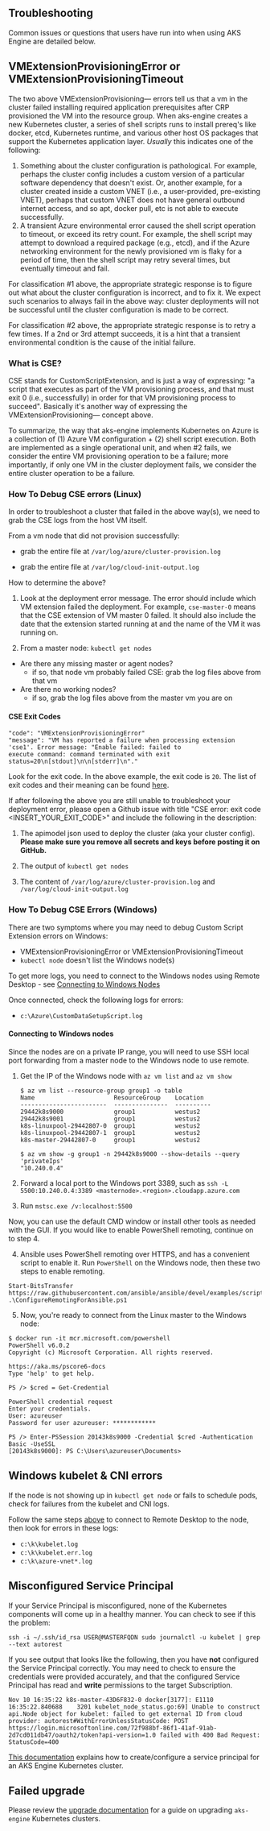 ## Troubleshooting

Common issues or questions that users have run into when using AKS Engine are detailed below.

## VMExtensionProvisioningError or VMExtensionProvisioningTimeout

The two above VMExtensionProvisioning— errors tell us that a vm in the cluster failed installing required application prerequisites after CRP provisioned the VM into the resource group. When aks-engine creates a new Kubernetes cluster, a series of shell scripts runs to install prereq's like docker, etcd, Kubernetes runtime, and various other host OS packages that support the Kubernetes application layer. *Usually* this indicates one of the following:

1. Something about the cluster configuration is pathological. For example, perhaps the cluster config includes a custom version of a particular software dependency that doesn't exist. Or, another example, for a cluster created inside a custom VNET (i.e., a user-provided, pre-existing VNET), perhaps that custom VNET does not have general outbound internet access, and so apt, docker pull, etc is not able to execute successfully.
2. A transient Azure environmental error caused the shell script operation to timeout, or exceed its retry count. For example, the shell script may attempt to download a required package (e.g., etcd), and if the Azure networking environment for the newly provisioned vm is flaky for a period of time, then the shell script may retry several times, but eventually timeout and fail.

For classification #1 above, the appropriate strategic response is to figure out what about the cluster configuration is incorrect, and to fix it. We expect such scenarios to always fail in the above way: cluster deployments will not be successful until the cluster configuration is made to be correct.

For classification #2 above, the appropriate strategic response is to retry a few times. If a 2nd or 3rd attempt succeeds, it is a hint that a transient environmental condition is the cause of the initial failure.

### What is CSE?

CSE stands for CustomScriptExtension, and is just a way of expressing: "a script that executes as part of the VM provisioning process, and that must exit 0 (i.e., successfully) in order for that VM provisioning process to succeed". Basically it's another way of expressing the VMExtensionProvisioning— concept above.

To summarize, the way that aks-engine implements Kubernetes on Azure is a collection of (1) Azure VM configuration + (2) shell script execution. Both are implemented as a single operational unit, and when #2 fails, we consider the entire VM provisioning operation to be a failure; more importantly, if only one VM in the cluster deployment fails, we consider the entire cluster operation to be a failure.

### How To Debug CSE errors (Linux)

In order to troubleshoot a cluster that failed in the above way(s), we need to grab the CSE logs from the host VM itself.

From a vm node that did not provision successfully:

- grab the entire file at `/var/log/azure/cluster-provision.log`

- grab the entire file at `/var/log/cloud-init-output.log`

How to determine the above?

1. Look at the deployment error message. The error should include which VM extension failed the deployment. For example, `cse-master-0` means that the CSE extension of VM master 0 failed. It should also include the date that the extension started running at and the name of the VM it was running on.  

2. From a master node: `kubectl get nodes`

- Are there any missing master or agent nodes?
  - if so, that node vm probably failed CSE: grab the log files above from that vm
- Are there no working nodes?
  - if so, grab the log files above from the master vm you are on

#### CSE Exit Codes

```
"code": "VMExtensionProvisioningError"
"message": "VM has reported a failure when processing extension 'cse1'. Error message: "Enable failed: failed to
execute command: command terminated with exit status=20\n[stdout]\n\n[stderr]\n"."
```

Look for the exit code. In the above example, the exit code is `20`. The list of exit codes and their meaning can be found [here](../../parts/k8s/cloud-init/artifacts/cse_helpers.sh).

If after following the above you are still unable to troubleshoot your deployment error, please open a Github issue with title "CSE error: exit code <INSERT_YOUR_EXIT_CODE>" and include the following in the description:

1. The apimodel json used to deploy the cluster (aka your cluster config). **Please make sure you remove all secrets and keys before posting it on GitHub.**

2. The output of `kubectl get nodes`

3. The content of `/var/log/azure/cluster-provision.log` and `/var/log/cloud-init-output.log`


### How To Debug CSE Errors (Windows)

There are two symptoms where you may need to debug Custom Script Extension errors on Windows:

- VMExtensionProvisioningError or VMExtensionProvisioningTimeout
- `kubectl node` doesn't list the Windows node(s)

To get more logs, you need to connect to the Windows nodes using Remote Desktop - see [Connecting to Windows Nodes](#connecting-to-windows-nodes)

Once connected, check the following logs for errors:

 - `c:\Azure\CustomDataSetupScript.log`

#### Connecting to Windows nodes

Since the nodes are on a private IP range, you will need to use SSH local port forwarding from a master node to the Windows node to use remote.



1. Get the IP of the Windows node with `az vm list` and `az vm show`

    ```
    $ az vm list --resource-group group1 -o table
    Name                      ResourceGroup    Location
    ------------------------  ---------------  ----------
    29442k8s9000              group1           westus2
    29442k8s9001              group1           westus2
    k8s-linuxpool-29442807-0  group1           westus2
    k8s-linuxpool-29442807-1  group1           westus2
    k8s-master-29442807-0     group1           westus2

    $ az vm show -g group1 -n 29442k8s9000 --show-details --query 'privateIps'
    "10.240.0.4"
    ```

2. Forward a local port to the Windows port 3389, such as `ssh -L 5500:10.240.0.4:3389 <masternode>.<region>.cloudapp.azure.com`
3. Run `mstsc.exe /v:localhost:5500`

Now, you can use the default CMD window or install other tools as needed with the GUI. If you would like to enable PowerShell remoting, continue on to step 4.

4. Ansible uses PowerShell remoting over HTTPS, and has a convenient script to enable it. Run `PowerShell` on the Windows node, then these two steps to enable remoting.

```
Start-BitsTransfer https://raw.githubusercontent.com/ansible/ansible/devel/examples/scripts/ConfigureRemotingForAnsible.ps1
.\ConfigureRemotingForAnsible.ps1
```

5. Now, you're ready to connect from the Linux master to the Windows node:

```
$ docker run -it mcr.microsoft.com/powershell
PowerShell v6.0.2
Copyright (c) Microsoft Corporation. All rights reserved.

https://aka.ms/pscore6-docs
Type 'help' to get help.

PS /> $cred = Get-Credential

PowerShell credential request
Enter your credentials.
User: azureuser
Password for user azureuser: ************

PS /> Enter-PSSession 20143k8s9000 -Credential $cred -Authentication Basic -UseSSL
[20143k8s9000]: PS C:\Users\azureuser\Documents>
```

## Windows kubelet & CNI errors

If the node is not showing up in `kubectl get node` or fails to schedule pods, check for failures from the kubelet and CNI logs.

Follow the same steps [above](#how-to-debug-cse-errors-windows) to connect to Remote Desktop to the node, then look for errors in these logs:

 - `c:\k\kubelet.log`
 - `c:\k\kubelet.err.log`
 - `c:\k\azure-vnet*.log`



## Misconfigured Service Principal

If your Service Principal is misconfigured, none of the Kubernetes components will come up in a healthy manner.
You can check to see if this the problem:

```shell
ssh -i ~/.ssh/id_rsa USER@MASTERFQDN sudo journalctl -u kubelet | grep --text autorest
```

If you see output that looks like the following, then you have **not** configured the Service Principal correctly.
You may need to check to ensure the credentials were provided accurately, and that the configured Service Principal has
read and **write** permissions to the target Subscription.

`Nov 10 16:35:22 k8s-master-43D6F832-0 docker[3177]: E1110 16:35:22.840688    3201 kubelet_node_status.go:69] Unable to construct api.Node object for kubelet: failed to get external ID from cloud provider: autorest#WithErrorUnlessStatusCode: POST https://login.microsoftonline.com/72f988bf-86f1-41af-91ab-2d7cd011db47/oauth2/token?api-version=1.0 failed with 400 Bad Request: StatusCode=400`

[This documentation](../topics/service-principals.md) explains how to create/configure a service principal for an AKS Engine Kubernetes cluster.

## Failed upgrade

Please review the [upgrade documentation](../topics/upgrade.md) for a guide on upgrading `aks-engine` Kubernetes clusters.
